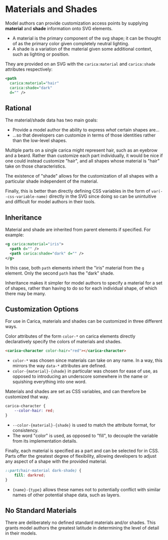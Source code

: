 # Materials and Shades

Model authors can provide customization access points by supplying **material** and **shade** information onto SVG elements.

* A material is the primary component of the svg shape; it can be thought of as the primary color given completely neutral lighting.
* A shade is a variation of the material given some additional context, such as lighting or position.

They are provided on an SVG with the `carica:material` and `carica:shade` attributes respectively:

```xml
<path
  carica:material="hair"
  carica:shade="dark"
  d="" />
```

## Rational

The material/shade data has two main goals:

* Provide a model author the ability to express _what_ certain shapes are...
* ...so that developers can customize in terms of those identities rather than the low-level shapes.

Multiple parts on a single carica might represent hair, such as an eyebrow and a beard. Rather than customize each part individually, it would be nice if one could instead customize "hair", and all shapes whose material is "hair" take on those characteristics.

The existence of "shade" allows for the customization of all shapes with a particular shade independent of the material.

Finally, this is better than directly defining CSS variables in the form of `var(--css-variable-name)` directly in the SVG since doing so can be unintuitive and difficult for model authors in their tools.

## Inheritance

Material and shade are inherited from parent elements if specified. For example:

```xml
<g carica:material="iris">
  <path d="" />
  <path carica:shade="dark" d="" />
</g>
```

In this case, both `path` elements inherit the "iris" material from the `g` element. Only the second `path` has the "dark" shade.

Inheritance makes it simpler for model authors to specify a material for a set of shapes, rather than having to do so for each individual shape, of which there may be many.

## Customization Options

For use in Carica, materials and shades can be customized in three different ways.

Color attributes of the form `color-*` on carica elements directly declaratively specify the colors of materials and shades.

```html
<carica-character color-hair="red"></carica-character>
```

* `color-*` was chosen since materials can take on any name. In a way, this mirrors the way `data-*` attributes are defined.
* `color-{material}-{shade}` in particular was chosen for ease of use, as opposed to introducing an underscore somewhere in the name or squishing everything into one word.

Materials and shades are set as CSS variables, and can therefore be customized that way.

```css
carica-character {
    --color-hair: red;
}
```

* `--color-{material}-{shade}` is used to match the attribute format, for consistency.
* The word "color" is used, as opposed to "fill", to decouple the variable from its implementation details.

Finally, each material is specified as a part and can be selected for in CSS. Parts offer the greatest degree of flexibility, allowing developers to adjust any aspect of a shape with the provided material.

```css
::part(hair-material dark-shade) {
    fill: darkred;
}
```

* `{name}-{type}` allows these names not to potentially conflict with similar names of other potential shape data, such as layers.

## No Standard Materials

There are deliberately no defined standard materials and/or shades. This grants model authors the greatest latitude in determining the level of detail in their models.
